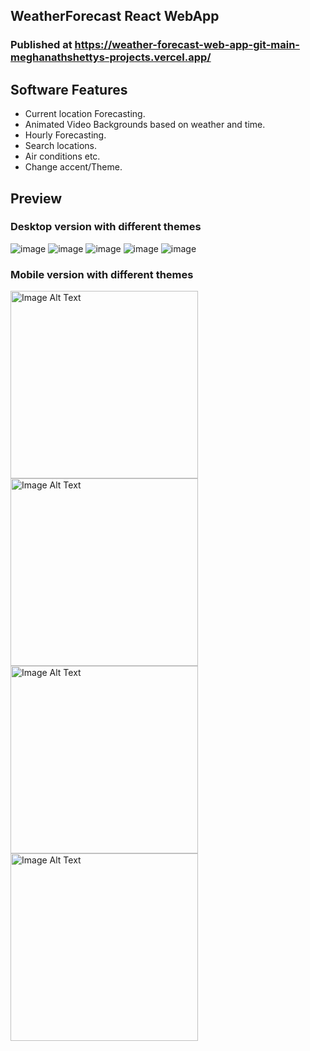 ## WeatherForecast React WebApp

### Published at https://weather-forecast-web-app-git-main-meghanathshettys-projects.vercel.app/

## Software Features
* Current location Forecasting.
* Animated Video Backgrounds based on weather and time.
* Hourly Forecasting.
* Search locations.
* Air conditions etc.
* Change accent/Theme.

## Preview
### Desktop version with different themes
![image](https://github.com/MeghanathShetty/weatherForecast_WebApp/assets/127648939/90683963-8290-430e-a3fe-376ee7033c0d)
![image](https://github.com/MeghanathShetty/weatherForecast_WebApp/assets/127648939/45a0346d-9806-4ec7-bed3-ac4d4230b947)
![image](https://github.com/MeghanathShetty/weatherForecast_WebApp/assets/127648939/6c7d4f2b-d85e-48f3-b54e-71f6a233fb6f)
![image](https://github.com/MeghanathShetty/weatherForecast_WebApp/assets/127648939/6feba333-abb4-415b-985a-cb48c89356d9)
![image](https://github.com/MeghanathShetty/weatherForecast_WebApp/assets/127648939/15997f57-9940-4a75-aa8c-00bf48593a84)


### Mobile version with different themes
<img src="https://github.com/MeghanathShetty/weatherForecast_WebApp/assets/127648939/2332e14c-257c-465e-b68e-d0490f73da85" alt="Image Alt Text" style="width:300px;" />
<img src="https://github.com/MeghanathShetty/weatherForecast_WebApp/assets/127648939/f45645b2-df87-4bd3-9058-608d944a96fe" alt="Image Alt Text" style="width:300px;" />
<img src="https://github.com/MeghanathShetty/weatherForecast_WebApp/assets/127648939/6d1450b6-3940-4867-afb8-b09906d15b4c" alt="Image Alt Text" style="width:300px;" />
<img src="https://github.com/MeghanathShetty/weatherForecast_WebApp/assets/127648939/9e521e79-efd5-4870-8cc2-37a0ef424d4a" alt="Image Alt Text" style="width:300px;" />
